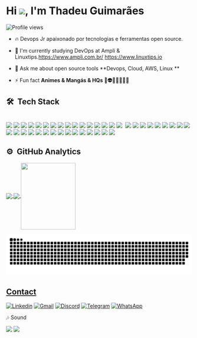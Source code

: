 <h1 align="left">Hi <img src="https://raw.githubusercontent.com/kaueMarques/kaueMarques/master/hi.gif" height="30px">, I'm Thadeu Guimarães</h1>

<p align="left"> <img src="https://komarev.com/ghpvc/?username=Thadeu84&color=blue" alt="Profile views" /> </p>


- 🔥 Devops Jr apaixonado por tecnologias e ferramentas open source.
- 🔭 I'm currently studying DevOps at Ampli & Linuxtips.https://www.ampli.com.br/ https://www.linuxtips.io

- 💬 Ask me about open source tools **Devops, Cloud, AWS, Linux **

- ⚡ Fun fact   **Animes & Mangás & HQs 🤖👽🥷🏼🦸🏻‍♀️**

<!--

<br><br>

## 🛠 &nbsp;Tech Stack


<br><br>

## ⚙️ &nbsp;GitHub Analytics
<p align="left">
<img width="530em" src="https://github-readme-stats.vercel.app/api?username=maykbrito&show_icons=true&theme=vision-friendly-dark" alt="Thadeu84's stats"/>
<img width="530em" src="https://github-readme-stats.vercel.app/api/top-langs/?username=Thadeu84&layout=compact&theme=vision-friendly-dark" alt="Thadeu's most languages"/>
</p>
-->


## 🛠 &nbsp;Tech Stack
<div style="display: inline_block"><br/>
  <img aling="center" src="https://img.shields.io/badge/-DevOps-05122A?style=flat&logo=DevOps") />
  <img aling="center" src="https://img.shields.io/badge/-CI/CD-05122A?style=flat&logo=ci/cd") />
  <img aling="center" src="https://img.shields.io/badge/Linux-FCC624?style=for-the-badge&logo=linux&logoColor=black" />
  <img aling="center" src="https://img.shields.io/badge/Debian-A81D33?style=for-the-badge&logo=debian&logoColor=white" />
  <img aling="center" src="https://img.shields.io/badge/Pop!_OS-48B9C7?style=for-the-badge&logo=Pop!_OS&logoColor=white" />
  <img aling="center" src="https://img.shields.io/badge/Ubuntu-E95420?style=for-the-badge&logo=ubuntu&logoColor=white" />
  <img aling="center" src="https://img.shields.io/badge/Shell_Script-121011?style=for-the-badge&logo=gnu-bash&logoColor=white"/>
  <img aling="center" src="https://img.shields.io/badge/Windows-0078D6?style=for-the-badge&logo=windows&logoColor=white" />
  <img aling="center" src="https://img.shields.io/badge/GitHub-100000?style=for-the-badge&logo=github&logoColor=white" />
  <img aling="center" src="https://img.shields.io/badge/GitLab-330F63?style=for-the-badge&logo=gitlab&logoColor=white" />
  <img aling="center" src="https://img.shields.io/badge/Amazon_AWS-FF9900?style=for-the-badge&logo=amazonaws&logoColor=white" />
  <img aling="center" src="https://img.shields.io/badge/Linode-00A95C?style=for-the-badge&logo=Linode&logoColor=white" />
  <img aling="center" src="https://img.shields.io/badge/VIM-%2311AB00.svg?&style=for-the-badge&logo=vim&logoColor=white" />
  <img aling="center" src="https://img.shields.io/badge/nano-4A90E2?style=for-the-badge&logo=nano&logoColor=white" />
  <img aling="center" src="https://img.shields.io/badge/Python-3776AB?style=for-the-badge&logo=python&logoColor=white" />
  <img aling="center" src="https://img.shields.io/badge/HCL-100000?style=for-the-badge&logo=unity&logoColor=white" />
  <img aling="center" src"https://img.shields.io/badge/Java-ED8B00?style=for-the-badge&logo=java&logoColor=white" />
  <img aling="center" src="https://img.shields.io/badge/C-00599C?style=for-the-badge&logo=c&logoColor=white") />
  <img aling="center" src="https://img.shields.io/badge/Heroku-430098?style=for-the-badge&logo=heroku&logoColor=white" />
  <img aling="center" src="https://img.shields.io/badge/Markdown-000000?style=for-the-badge&logo=markdown&logoColor=white" />
  <img aling="center" src="https://img.shields.io/badge/Trello-0052CC?style=for-the-badge&logo=trello&logoColor=white" />
  <img aling="center" src="https://img.shields.io/badge/-KANBAN-05122A?style=flat&logo=KANBAN") />
  <img aling="center" src="https://img.shields.io/badge/replit-667881?style=for-the-badge&logo=replit&logoColor=white" />
  <img aling="center" src="https://img.shields.io/badge/Visual_Studio_Code-0078D4?style=for-the-" />
  <img aling="center" src="https://img.shields.io/badge/IntelliJ_IDEA-000000.svg?style=for-the-badge&logo=intellij-idea&logoColor=white" />
  <img aling="center" src="https://img.shields.io/badge/sublime_text-%23575757.svg?&style=for-the-badge&logo=sublime-text&logoColor=important" />
  <img aling="center" src="https://img.shields.io/badge/GIT-E44C30?style=for-the-badge&logo=git&logoColor=white" />
  <img aling="center" src="https://img.shields.io/badge/MySQL-005C84?style=for-the-badge&logo=mysql&logoColor=white" />
  <img aling="center" src="https://img.shields.io/badge/MariaDB-003545?style=for-the-badge&logo=mariadb&logoColor=white") />
  <img aling="center" src="https://img.shields.io/badge/MongoDB-4EA94B?style=for-the-badge&logo=mongodb&logoColor=white") />
  <img aling="center" src="https://img.shields.io/badge/Amazon%20DynamoDB-4053D6?style=for-the-badge&logo=Amazon%20DynamoDB&logoColor=whit") /> 
  <img aling="center" src="https://img.shields.io/badge/Cassandra-1287B1?style=for-the-badge&logo=apache%20cassandra&logoColor=white") /> 
  <img aling="center" src="https://img.shields.io/badge/PostgreSQL-316192?style=for-the-badge&logo=postgresql&logoColor=whit" />
  <img aling="center" src="https://img.shields.io/badge/rabbitmq-%23FF6600.svg?&style=for-the-badge&logo=rabbitmq&logoColor=white" />
  <img aling="center" src="https://img.shields.io/badge/-DOCKER-05122A?style=flat&logo=DOCKER") />
  <img aling="center" src="https://img.shields.io/badge/-KUBERNETES-05122A?style=flat&logo=KUBERNETES") />
  <img aling="center" src="https://img.shields.io/badge/-TERRAFORM-05122A?style=flat&logo=TERRAFORM") />
  <img aling="center" src="https://img.shields.io/badge/-ANSIBLE-05122A?style=flat&logo=ANSIBLE") />
  <img aling="center" src="https://img.shields.io/badge/-PROMETHEUS-05122A?style=flat&logo=PROMETHEUS") />
  <img aling="center" src="https://img.shields.io/badge/-GRAFANA-05122A?style=flat&logo=GRAFANA") />
  <img aling="center" src="https://img.shields.io/badge/Jenkins-D24939?style=for-the-badge&logo=Jenkins&logoColor=white") />
  
</div>
 

## ⚙️ &nbsp;GitHub Analytics

<div>
  <a href="https://github.com/Thadeu84">
  <img height="180em"   align="center" src="https://github-readme-stats.vercel.app/api?username=Thadeu84&show_icons=true&theme=react&include_all_commits=true&count_private=true"/>
<img height="180em"  align="center" src="https://github-readme-stats.vercel.app/api/top-langs/?username=Thadeu84&layout=compact&langs_count=7&theme=react" />
<img align="center" width="148" height="180" src="https://media1.tenor.com/images/68e8337fb4eb7e40645d832c64762a8b/tenor.gif?itemid=19443613">

![Snake animation](https://github.com/Thadeu84/Thadeu84/blob/output/github-contribution-grid-snake.svg)
    
</div>
    
## Contact
 
  [![Linkedin](https://img.shields.io/badge/LinkedIn-0077B5?style=for-the-badge&logo=linkedin&logoColor=white)](https://www.linkedin.com/in/thadeu-guimar%C3%A3es/)
   [![Gmail](https://img.shields.io/badge/Gmail-D14836?style=for-the-badge&logo=gmail&logoColor=white)](https://www.marciothadeu1984@gmail.com)
   [![Discord](https://img.shields.io/badge/Discord-7289DA?style=for-the-badge&logo=discord&logoColor=white)](https://Thadeu#2234)
   [![Telegram](https://img.shields.io/badge/Telegram-2CA5E0?style=for-the-badge&logo=telegram&logoColor=white)]()
   [![WhatsApp](https://img.shields.io/badge/WhatsApp-25D366?style=for-the-badge&logo=whatsapp&logoColor=white)]()
   
   🎶 Sound
  <div style="display: inline_block">
  <img aling="center" src="https://img.shields.io/badge/Spotify-1ED760?&style=for-the-badge&logo=spotify&logoColor=white" />
  <img aling="center" src="https://img.shields.io/badge/YouTube_Music-FF0000?style=for-the-badge&logo=youtube-music&logoColor=white" />
  
  

</div>

<!--

<img width="490em" src="https://github-readme-twitter-gazf.vercel.app/api?id=Thadeu84&layout=wide&show_reply=off&show_retweet=off" />


**Thadeu84/Thadeu84** is a ✨ _special_ ✨ repository because its `README.md` (this file) appears on your GitHub profile.
